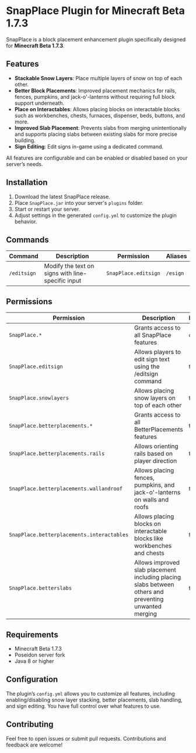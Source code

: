 # SnapPlace Plugin for Minecraft Beta 1.7.3

SnapPlace is a block placement enhancement plugin specifically designed for **Minecraft Beta 1.7.3**.

## Features

- **Stackable Snow Layers**: Place multiple layers of snow on top of each other.  
- **Better Block Placements**: Improved placement mechanics for rails, fences, pumpkins, and jack-o'-lanterns without requiring full block support underneath.  
- **Place on Interactables**: Allows placing blocks on interactable blocks such as workbenches, chests, furnaces, dispenser, beds, buttons, and more.  
- **Improved Slab Placement**: Prevents slabs from merging unintentionally and supports placing slabs between existing slabs for more precise building.  
- **Sign Editing**: Edit signs in-game using a dedicated command.  

All features are configurable and can be enabled or disabled based on your server’s needs.

## Installation

1. Download the latest SnapPlace release.  
2. Place `SnapPlace.jar` into your server's `plugins` folder.  
3. Start or restart your server.  
4. Adjust settings in the generated `config.yml` to customize the plugin behavior.

## Commands

| Command    | Description                             | Permission         | Aliases  |
|------------|-------------------------------------|--------------------|----------|
| `/editsign` | Modify the text on signs with line-specific input | `SnapPlace.editsign` | `/esign` |


## Permissions

| Permission                           | Description                                                        | Default |
|------------------------------------|--------------------------------------------------------------------|---------|
| `SnapPlace.*`                      | Grants access to all SnapPlace features                            | op      |
| `SnapPlace.editsign`               | Allows players to edit sign text using the /editsign command       | true    |
| `SnapPlace.snowlayers`             | Allows placing snow layers on top of each other                    | true    |
| `SnapPlace.betterplacements.*`    | Grants access to all BetterPlacements features                     | true    |
| `SnapPlace.betterplacements.rails`| Allows orienting rails based on player direction                   | true    |
| `SnapPlace.betterplacements.wallandroof` | Allows placing fences, pumpkins, and jack-o'-lanterns on walls and roofs | true    |
| `SnapPlace.betterplacements.interactables` | Allows placing blocks on interactable blocks like workbenches and chests | true    |
| `SnapPlace.betterslabs`            | Allows improved slab placement including placing slabs between others and preventing unwanted merging | true    |


## Requirements

- Minecraft Beta 1.7.3  
- Poseidon server fork  
- Java 8 or higher  

## Configuration

The plugin’s `config.yml` allows you to customize all features, including enabling/disabling snow layer stacking, better placements, slab handling, and sign editing. You have full control over what features to use.

## Contributing

Feel free to open issues or submit pull requests. Contributions and feedback are welcome!
